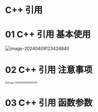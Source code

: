 # C++ 引用



# 01 C++ 引用 基本使用

![image-20240409123424840](https://cvp.oss-cn-shanghai.aliyuncs.com/picgo/202404091234075.png)



# 02 C++ 引用 注意事项

<img src="https://cvp.oss-cn-shanghai.aliyuncs.com/picgo/202404092004677.png" alt="image-20240409200400414" style="zoom:50%;" />



# 03 C++ 引用 函数参数

